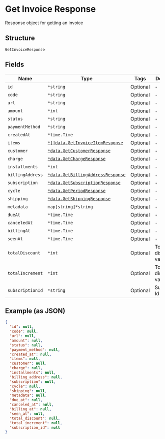 
# Get Invoice Response

Response object for getting an invoice

## Structure

`GetInvoiceResponse`

## Fields

| Name | Type | Tags | Description |
|  --- | --- | --- | --- |
| `id` | `*string` | Optional | - |
| `code` | `*string` | Optional | - |
| `url` | `*string` | Optional | - |
| `amount` | `*int` | Optional | - |
| `status` | `*string` | Optional | - |
| `paymentMethod` | `*string` | Optional | - |
| `createdAt` | `*time.Time` | Optional | - |
| `items` | [`*[]data.GetInvoiceItemResponse`](../../doc/models/get-invoice-item-response.md) | Optional | - |
| `customer` | [`*data.GetCustomerResponse`](../../doc/models/get-customer-response.md) | Optional | - |
| `charge` | [`*data.GetChargeResponse`](../../doc/models/get-charge-response.md) | Optional | - |
| `installments` | `*int` | Optional | - |
| `billingAddress` | [`*data.GetBillingAddressResponse`](../../doc/models/get-billing-address-response.md) | Optional | - |
| `subscription` | [`*data.GetSubscriptionResponse`](../../doc/models/get-subscription-response.md) | Optional | - |
| `cycle` | [`*data.GetPeriodResponse`](../../doc/models/get-period-response.md) | Optional | - |
| `shipping` | [`*data.GetShippingResponse`](../../doc/models/get-shipping-response.md) | Optional | - |
| `metadata` | `map[string]*string` | Optional | - |
| `dueAt` | `*time.Time` | Optional | - |
| `canceledAt` | `*time.Time` | Optional | - |
| `billingAt` | `*time.Time` | Optional | - |
| `seenAt` | `*time.Time` | Optional | - |
| `totalDiscount` | `*int` | Optional | Total discounted value |
| `totalIncrement` | `*int` | Optional | Total discounted value |
| `subscriptionId` | `*string` | Optional | Subscription Id |

## Example (as JSON)

```json
{
  "id": null,
  "code": null,
  "url": null,
  "amount": null,
  "status": null,
  "payment_method": null,
  "created_at": null,
  "items": null,
  "customer": null,
  "charge": null,
  "installments": null,
  "billing_address": null,
  "subscription": null,
  "cycle": null,
  "shipping": null,
  "metadata": null,
  "due_at": null,
  "canceled_at": null,
  "billing_at": null,
  "seen_at": null,
  "total_discount": null,
  "total_increment": null,
  "subscription_id": null
}
```

